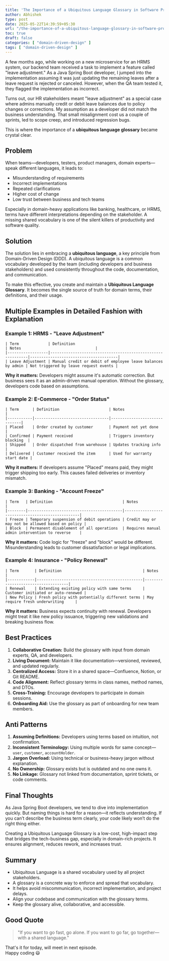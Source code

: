 ```yaml
---
title: 'The Importance of a Ubiquitous Language Glossary in Software Projects'
author: Abhishek
type: post
date: 2025-05-22T14:39:59+05:30
url: "/the-importance-of-a-ubiquitous-language-glossary-in-software-projects/"
toc: true
draft: false
categories: [ "domain-driven-design" ]
tags: [ "domain-driven-design" ]
---
```


A few months ago, while working on a new microservice for an HRMS system, our backend team received a task to implement
a feature called "leave adjustment." As a Java Spring Boot developer, I jumped into the implementation assuming it was
just updating the remaining leaves after a leave request is rejected or canceled. However, when the QA team tested it,
they flagged the implementation as incorrect.

Turns out, our HR stakeholders meant "leave adjustment" as a special case where admins manually credit or debit leave
balances due to policy changes or corrections. My assumption as a developer did not match the business understanding.
That small misalignment cost us a couple of sprints, led to scope creep, and introduced regression bugs.

This is where the importance of a **ubiquitous language glossary** became crystal clear.

## Problem

When teams—developers, testers, product managers, domain experts—speak different languages, it leads to:

* Misunderstanding of requirements
* Incorrect implementations
* Repeated clarifications
* Higher cost of change
* Low trust between business and tech teams

Especially in domain-heavy applications like banking, healthcare, or HRMS, terms have different interpretations
depending on the stakeholder. A missing shared vocabulary is one of the silent killers of productivity and software
quality.

## Solution

The solution lies in embracing a **ubiquitous language**, a key principle from Domain-Driven Design (DDD). A ubiquitous
language is a common vocabulary developed by the team (including developers and business stakeholders) and used
consistently throughout the code, documentation, and communication.

To make this effective, you create and maintain a **Ubiquitous Language Glossary**. It becomes the single source of
truth for domain terms, their definitions, and their usage.

## Multiple Examples in Detailed Fashion with Explanation

### Example 1: HRMS - "Leave Adjustment"
```shell
| Term             | Definition                                                 | Notes                                 |
|------------------|------------------------------------------------------------|---------------------------------------|
| Leave Adjustment | Manual credit or debit of employee leave balances by admin | Not triggered by leave request events |
```
**Why it matters:** Developers might assume it's automatic correction. But business sees it as an admin-driven manual
operation. Without the glossary, developers code based on assumptions.

### Example 2: E-Commerce - "Order Status"
```shell
| Term      | Definition                      | Notes                        |
|-----------|---------------------------------|------------------------------|
| Placed    | Order created by customer       | Payment not yet done         |
| Confirmed | Payment received                | Triggers inventory blocking  |
| Shipped   | Order dispatched from warehouse | Updates tracking info        |
| Delivered | Customer received the item      | Used for warranty start date |
```
**Why it matters:** If developers assume "Placed" means paid, they might trigger shipping too early. This causes failed
deliveries or inventory mismatch.

### Example 3: Banking - "Account Freeze"
```shell
| Term   | Definition                               | Notes                                            |
|--------|------------------------------------------|--------------------------------------------------|
| Freeze | Temporary suspension of debit operations | Credit may or may not be allowed based on policy |
| Block  | Permanent disablement of all operations  | Requires manual admin intervention to reverse    |
```
**Why it matters:** Code logic for "freeze" and "block" would be different. Misunderstanding leads to customer
dissatisfaction or legal implications.

### Example 4: Insurance - "Policy Renewal"
```shell
| Term       | Definition                                    | Notes                              |
|------------|-----------------------------------------------|------------------------------------|
| Renewal    | Extending existing policy with same terms     | Customer initiated or auto-renewed |
| New Policy | Fresh policy with potentially different terms | May require fresh underwriting     |
```
**Why it matters:** Business expects continuity with renewal. Developers might treat it like new policy issuance,
triggering new validations and breaking business flow.

## Best Practices

1. **Collaborative Creation:** Build the glossary with input from domain experts, QA, and developers.
2. **Living Document:** Maintain it like documentation—versioned, reviewed, and updated regularly.
3. **Centralized Access:** Store it in a shared space—Confluence, Notion, or Git README.
4. **Code Alignment:** Reflect glossary terms in class names, method names, and DTOs.
5. **Cross-Training:** Encourage developers to participate in domain sessions.
6. **Onboarding Aid:** Use the glossary as part of onboarding for new team members.

## Anti Patterns

1. **Assuming Definitions:** Developers using terms based on intuition, not confirmation.
2. **Inconsistent Terminology:** Using multiple words for same concept—`user`, `customer`, `accountHolder`.
3. **Jargon Overload:** Using technical or business-heavy jargon without explanation.
4. **No Ownership:** Glossary exists but is outdated and no one owns it.
5. **No Linkage:** Glossary not linked from documentation, sprint tickets, or code comments.

## Final Thoughts

As Java Spring Boot developers, we tend to dive into implementation quickly. But naming things is hard for a reason—it
reflects understanding. If you can’t describe the business term clearly, your code likely won’t do the right thing
either.

Creating a Ubiquitous Language Glossary is a low-cost, high-impact step that bridges the tech-business gap, especially
in domain-rich projects. It ensures alignment, reduces rework, and increases trust.

## Summary

* Ubiquitous Language is a shared vocabulary used by all project stakeholders.
* A glossary is a concrete way to enforce and spread that vocabulary.
* It helps avoid miscommunication, incorrect implementation, and project delays.
* Align your codebase and communication with the glossary terms.
* Keep the glossary alive, collaborative, and accessible.

## Good Quote

> "If you want to go fast, go alone. If you want to go far, go together—with a shared language."

That's it for today, will meet in next episode.  
Happy coding 😃
